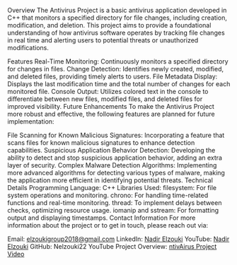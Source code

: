 Overview
The Antivirus Project is a basic antivirus application developed in C++ that monitors a specified directory for file changes, including creation, modification, and deletion. This project aims to provide a foundational understanding of how antivirus software operates by tracking file changes in real time and alerting users to potential threats or unauthorized modifications.

Features
Real-Time Monitoring: Continuously monitors a specified directory for changes in files.
Change Detection: Identifies newly created, modified, and deleted files, providing timely alerts to users.
File Metadata Display: Displays the last modification time and the total number of changes for each monitored file.
Console Output: Utilizes colored text in the console to differentiate between new files, modified files, and deleted files for improved visibility.
Future Enhancements
To make the Antivirus Project more robust and effective, the following features are planned for future implementation:

File Scanning for Known Malicious Signatures: Incorporating a feature that scans files for known malicious signatures to enhance detection capabilities.
Suspicious Application Behavior Detection: Developing the ability to detect and stop suspicious application behavior, adding an extra layer of security.
Complex Malware Detection Algorithms: Implementing more advanced algorithms for detecting various types of malware, making the application more efficient in identifying potential threats.
Technical Details
Programming Language: C++
Libraries Used:
filesystem: For file system operations and monitoring.
chrono: For handling time-related functions and real-time monitoring.
thread: To implement delays between checks, optimizing resource usage.
iomanip and sstream: For formatting output and displaying timestamps.
Contact Information
For more information about the project or to get in touch, please reach out via:

Email: elzoukigroup2018@gmail.com
LinkedIn: [Nadir Elzouki](https://www.linkedin.com/in/nadir-elzouki-40679a1a9/)
YouTube: [Nadir Elzouki](https://www.youtube.com/@nadirelzouki4529)
GitHub: Nelzouki22
YouTube Project Overview: [ntivAirus Project Video](https://youtu.be/mCEiJbHbBJo)
